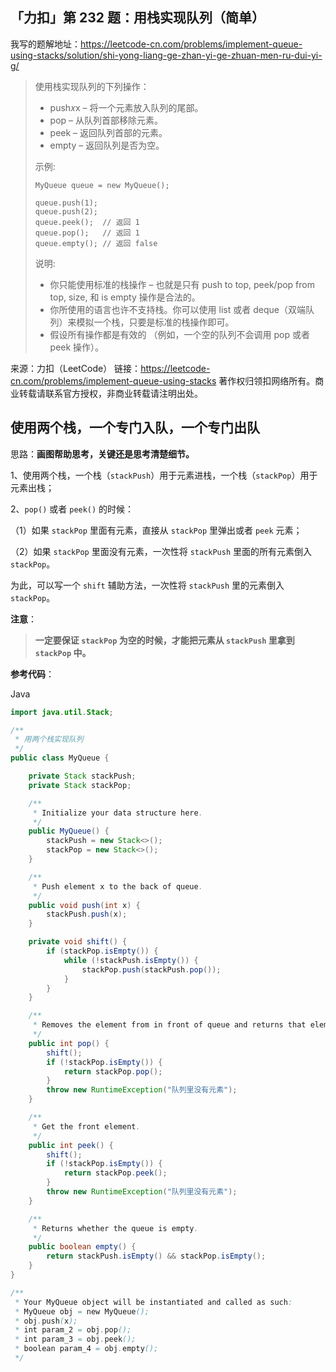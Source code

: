 ## 「力扣」第 232 题：用栈实现队列（简单）

我写的题解地址：https://leetcode-cn.com/problems/implement-queue-using-stacks/solution/shi-yong-liang-ge-zhan-yi-ge-zhuan-men-ru-dui-yi-g/

> 使用栈实现队列的下列操作：
>
> - push𝑥x – 将一个元素放入队列的尾部。
> - pop – 从队列首部移除元素。
> - peek – 返回队列首部的元素。
> - empty – 返回队列是否为空。
>
> 示例:
>
> ```
> MyQueue queue = new MyQueue();
> 
> queue.push(1);
> queue.push(2);  
> queue.peek();  // 返回 1
> queue.pop();   // 返回 1
> queue.empty(); // 返回 false
> ```
>
> 说明:
>
> - 你只能使用标准的栈操作 – 也就是只有 push to top, peek/pop from top, size, 和 is empty 操作是合法的。
> - 你所使用的语言也许不支持栈。你可以使用 list 或者 deque（双端队列）来模拟一个栈，只要是标准的栈操作即可。
> - 假设所有操作都是有效的 （例如，一个空的队列不会调用 pop 或者 peek 操作）。

来源：力扣（LeetCode）
链接：https://leetcode-cn.com/problems/implement-queue-using-stacks
著作权归领扣网络所有。商业转载请联系官方授权，非商业转载请注明出处。

## 使用两个栈，一个专门入队，一个专门出队

思路：**画图帮助思考，关键还是思考清楚细节。**

1、使用两个栈，一个栈（`stackPush`）用于元素进栈，一个栈（`stackPop`）用于元素出栈；

2、`pop()` 或者 `peek()` 的时候：

（1）如果 `stackPop` 里面有元素，直接从 `stackPop` 里弹出或者 `peek` 元素；

（2）如果 `stackPop` 里面没有元素，一次性将 `stackPush` 里面的所有元素倒入 `stackPop`。

为此，可以写一个 `shift` 辅助方法，一次性将 `stackPush` 里的元素倒入 `stackPop`。

**注意**：

> **一定要保证 `stackPop` 为空的时候，才能把元素从 `stackPush` 里拿到 `stackPop` 中。**

**参考代码**：

Java

```Java
import java.util.Stack;

/**
 * 用两个栈实现队列
 */
public class MyQueue {

    private Stack stackPush;
    private Stack stackPop;

    /**
     * Initialize your data structure here.
     */
    public MyQueue() {
        stackPush = new Stack<>();
        stackPop = new Stack<>();
    }

    /**
     * Push element x to the back of queue.
     */
    public void push(int x) {
        stackPush.push(x);
    }

    private void shift() {
        if (stackPop.isEmpty()) {
            while (!stackPush.isEmpty()) {
                stackPop.push(stackPush.pop());
            }
        }
    }

    /**
     * Removes the element from in front of queue and returns that element.
     */
    public int pop() {
        shift();
        if (!stackPop.isEmpty()) {
            return stackPop.pop();
        }
        throw new RuntimeException("队列里没有元素");
    }

    /**
     * Get the front element.
     */
    public int peek() {
        shift();
        if (!stackPop.isEmpty()) {
            return stackPop.peek();
        }
        throw new RuntimeException("队列里没有元素");
    }

    /**
     * Returns whether the queue is empty.
     */
    public boolean empty() {
        return stackPush.isEmpty() && stackPop.isEmpty();
    }
}

/**
 * Your MyQueue object will be instantiated and called as such:
 * MyQueue obj = new MyQueue();
 * obj.push(x);
 * int param_2 = obj.pop();
 * int param_3 = obj.peek();
 * boolean param_4 = obj.empty();
 */
```